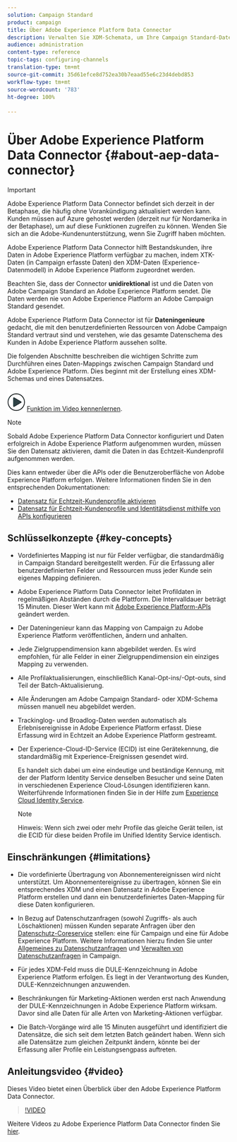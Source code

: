 ```yaml
---
solution: Campaign Standard
product: campaign
title: Über Adobe Experience Platform Data Connector
description: Verwalten Sie XDM-Schemata, um Ihre Campaign Standard-Daten in Adobe Experience Platform verfügbar zu machen.
audience: administration
content-type: reference
topic-tags: configuring-channels
translation-type: tm+mt
source-git-commit: 35d61efce8d752ea30b7eaad55e6c23d4debd853
workflow-type: tm+mt
source-wordcount: '783'
ht-degree: 100%

---
```



# Über Adobe Experience Platform Data Connector {#about-aep-data-connector}

>[!IMPORTANT]
>
>Adobe Experience Platform Data Connector befindet sich derzeit in der Betaphase, die häufig ohne Vorankündigung aktualisiert werden kann. Kunden müssen auf Azure gehostet werden (derzeit nur für Nordamerika in der Betaphase), um auf diese Funktionen zugreifen zu können. Wenden Sie sich an die Adobe-Kundenunterstützung, wenn Sie Zugriff haben möchten.

Adobe Experience Platform Data Connector hilft Bestandskunden, ihre Daten in Adobe Experience Platform verfügbar zu machen, indem XTK-Daten (in Campaign erfasste Daten) den XDM-Daten (Experience-Datenmodell) in Adobe Experience Platform zugeordnet werden.

Beachten Sie, dass der Connector **unidirektional** ist und die Daten von Adobe Campaign Standard an Adobe Experience Platform sendet. Die Daten werden nie von Adobe Experience Platform an Adobe Campaign Standard gesendet.

Adobe Experience Platform Data Connector ist für **Dateningenieure** gedacht, die mit den benutzerdefinierten Ressourcen von Adobe Campaign Standard vertraut sind und verstehen, wie das gesamte Datenschema des Kunden in Adobe Experience Platform aussehen sollte.

Die folgenden Abschnitte beschreiben die wichtigen Schritte zum Durchführen eines Daten-Mappings zwischen Campaign Standard und Adobe Experience Platform. Dies beginnt mit der Erstellung eines XDM-Schemas und eines Datensatzes.

![](assets/do-not-localize/how-to-video.png) [Funktion im Video kennenlernen](#video).

>[!NOTE]
>Sobald Adobe Experience Platform Data Connector konfiguriert und Daten erfolgreich in Adobe Experience Platform aufgenommen wurden, müssen Sie den Datensatz aktivieren, damit die Daten in das Echtzeit-Kundenprofil aufgenommen werden.
>
>Dies kann entweder über die APIs oder die Benutzeroberfläche von Adobe Experience Platform erfolgen. Weitere Informationen finden Sie in den entsprechenden Dokumentationen:
>
>* [Datensatz für Echtzeit-Kundenprofile aktivieren](https://docs.adobe.com/content/help/de-DE/experience-platform/rtcdp/datasets/dataset.html)
>* [Datensatz für Echtzeit-Kundenprofile und Identitätsdienst mithilfe von APIs konfigurieren](https://docs.adobe.com/content/help/de-DE/experience-platform/catalog/api/getting-started.html)


## Schlüsselkonzepte {#key-concepts}

* Vordefiniertes Mapping ist nur für Felder verfügbar, die standardmäßig in Campaign Standard bereitgestellt werden. Für die Erfassung aller benutzerdefinierten Felder und Ressourcen muss jeder Kunde sein eigenes Mapping definieren.

* Adobe Experience Platform Data Connector leitet Profildaten in regelmäßigen Abständen durch die Plattform.&#x200B; Die Intervalldauer beträgt 15 Minuten. Dieser Wert kann mit [Adobe Experience Platform-APIs](https://docs.adobe.com/content/help/de-DE/experience-platform/ingestion/home.html) geändert werden.

* Der Dateningenieur kann das Mapping von Campaign zu Adobe Experience Platform veröffentlichen, ändern und anhalten.

* Jede Zielgruppendimension kann abgebildet werden. Es wird empfohlen, für alle Felder in einer Zielgruppendimension ein einziges Mapping zu verwenden.

* Alle Profilaktualisierungen, einschließlich Kanal-Opt-ins/-Opt-outs, sind Teil der Batch-Aktualisierung.

* Alle Änderungen am Adobe Campaign Standard- oder XDM-Schema müssen manuell neu abgebildet werden.&#x200B;

* Trackinglog- und Broadlog-Daten werden automatisch als Erlebnisereignisse in Adobe Experience Platform erfasst. Diese Erfassung wird in Echtzeit an Adobe Experience Platform gestreamt.

* Der Experience-Cloud-ID-Service (ECID) ist eine Gerätekennung, die standardmäßig mit Experience-Ereignissen gesendet wird.

   Es handelt sich dabei um eine eindeutige und beständige Kennung, mit der der Platform Identity Service denselben Besucher und seine Daten in verschiedenen Experience Cloud-Lösungen identifizieren kann. Weiterführende Informationen finden Sie in der Hilfe zum [Experience Cloud Identity Service](https://docs.adobe.com/content/help/de-DE/id-service/using/home.html).

   >[!NOTE]
   >
   >Hinweis: Wenn sich zwei oder mehr Profile das gleiche Gerät teilen, ist die ECID für diese beiden Profile im Unified Identity Service identisch.

## Einschränkungen {#limitations}

* Die vordefinierte Übertragung von Abonnementereignissen wird nicht unterstützt. Um Abonnementereignisse zu übertragen, können Sie ein entsprechendes XDM und einen Datensatz in Adobe Experience Platform erstellen und dann ein benutzerdefiniertes Daten-Mapping für diese Daten konfigurieren.

* In Bezug auf Datenschutzanfragen (sowohl Zugriffs- als auch Löschaktionen) müssen Kunden separate Anfragen über den [Datenschutz-Coreservice](https://docs.adobe.com/content/help/de-DE/experience-platform/privacy/home.html#how-to-use-privacy-service-to-manage-privacy-job-requests) stellen: eine für Campaign und eine für Adobe Experience Platform. Weitere Informationen hierzu finden Sie unter [Allgemeines zu Datenschutzanfragen](https://helpx.adobe.com/de/campaign/kb/acs-privacy.html#righttoaccess) und [Verwalten von Datenschutzanfragen](https://helpx.adobe.com/de/campaign/kb/acs-privacy.html#ManagingPrivacyRequests) in Campaign.

* Für jedes XDM-Feld muss die DULE-Kennzeichnung in Adobe Experience Platform erfolgen. Es liegt in der Verantwortung des Kunden, DULE-Kennzeichnungen anzuwenden.

* Beschränkungen für Marketing-Aktionen werden erst nach Anwendung der DULE-Kennzeichnungen in Adobe Experience Platform wirksam. Davor sind alle Daten für alle Arten von Marketing-Aktionen verfügbar.

* Die Batch-Vorgänge wird alle 15 Minuten ausgeführt und identifiziert die Datensätze, die sich seit dem letzten Batch geändert haben. Wenn sich alle Datensätze zum gleichen Zeitpunkt ändern, könnte bei der Erfassung aller Profile ein Leistungsengpass auftreten.

## Anleitungsvideo {#video}

Dieses Video bietet einen Überblick über den Adobe Experience Platform Data Connector.

>[!VIDEO](https://video.tv.adobe.com/v/27304?quality=12&captions=eng)

Weitere Videos zu Adobe Experience Platform Data Connector finden Sie [hier](https://docs.adobe.com/content/help/de-DE/campaign-standard-learn/tutorials/administrating/adobe-experience-platform-data-connector/understanding-the-adobe-experience-platform-data-connector.translate.html).
